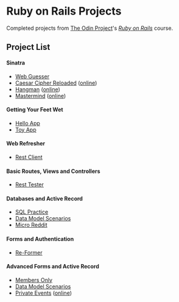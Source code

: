 # Ruby on Rails Projects

Completed projects from [The Odin Project](http://www.theodinproject.com/)'s *[Ruby on Rails](http://www.theodinproject.com/ruby-on-rails)* course.

## Project List

#### Sinatra
- [Web Guesser](project_sinatra/web_guesser)
- [Caesar Cipher Reloaded](project_sinatra/caesar_cipher_reloaded) ([online](https://odin-caesar-cipher.herokuapp.com/))
- [Hangman](project_sinatra/hangman) ([online](https://odin-hangman.herokuapp.com/))
- [Mastermind](project_sinatra/mastermind) ([online](https://odin-mastermind.herokuapp.com/))

#### Getting Your Feet Wet
- [Hello App](project_feet_wet/hello_app)
- [Toy App](project_feet_wet/toy_app)

#### Web Refresher
- [Rest Client](project_web_refresher/rest_client)

#### Basic Routes, Views and Controllers
- [Rest Tester](project_basic_rvc/rest_tester)

#### Databases and Active Record
- [SQL Practice](project_sql_database)
- [Data Model Scenarios](project_active_record/scenarios)
- [Micro Reddit](project_active_record/micro-reddit)

#### Forms and Authentication
- [Re-Former](project_forms/re-former)

#### Advanced Forms and Active Record
- [Members Only](project_authentication/members-only)
- [Data Model Scenarios](project_associations/scenarios)
- [Private Events](project_associations/private-events) ([online](https://odin-private-event.herokuapp.com/))